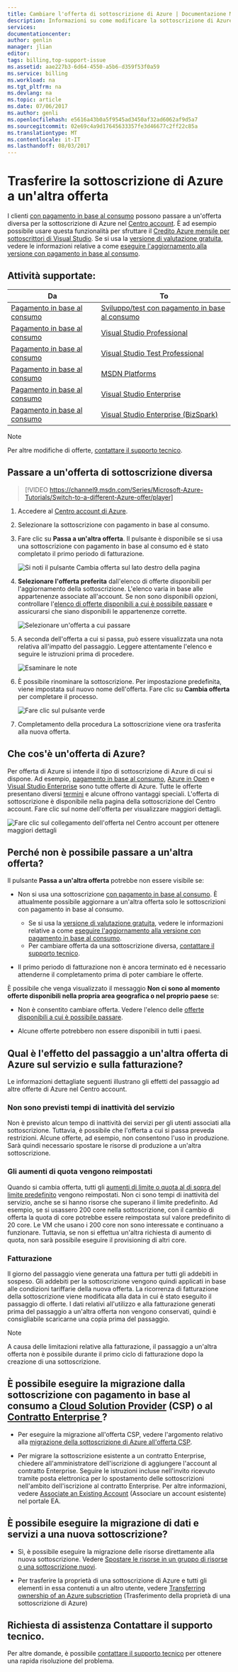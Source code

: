 ```yaml
---
title: Cambiare l'offerta di sottoscrizione di Azure | Documentazione Microsoft
description: Informazioni su come modificare la sottoscrizione di Azure e passare a un'offerta diversa tramite il portale di gestione della sottoscrizione
services: 
documentationcenter: 
author: genlin
manager: jlian
editor: 
tags: billing,top-support-issue
ms.assetid: aae227b3-6d64-4550-a5b6-d359f53f0a59
ms.service: billing
ms.workload: na
ms.tgt_pltfrm: na
ms.devlang: na
ms.topic: article
ms.date: 07/06/2017
ms.author: genli
ms.openlocfilehash: e5616a43b0a5f9545ad3450af32ad6062af9d5a7
ms.sourcegitcommit: 02e69c4a9d17645633357fe3d46677c2ff22c85a
ms.translationtype: MT
ms.contentlocale: it-IT
ms.lasthandoff: 08/03/2017
---
```

# <a name="switch-your-azure-subscription-to-another-offer"></a>Trasferire la sottoscrizione di Azure a un'altra offerta

I clienti [con pagamento in base al consumo](https://azure.microsoft.com/offers/ms-azr-0003p/) possono passare a un'offerta diversa per la sottoscrizione di Azure nel [Centro account](https://account.windowsazure.com/Subscriptions). È ad esempio possibile usare questa funzionalità per sfruttare il [Credito Azure mensile per sottoscrittori di Visual Studio](https://azure.microsoft.com/pricing/member-offers/msdn-benefits-details/). Se si usa la [versione di valutazione gratuita](https://azure.microsoft.com/free/), vedere le informazioni relative a come [eseguire l'aggiornamento alla versione con pagamento in base al consumo](billing-upgrade-azure-subscription.md).

## <a name="whats-supported"></a>Attività supportate:

| Da | To |
| --- | --- |
| [Pagamento in base al consumo](https://azure.microsoft.com/offers/ms-azr-0003p/) |[Sviluppo/test con pagamento in base al consumo](https://azure.microsoft.com/offers/ms-azr-0023p/) |
| [Pagamento in base al consumo](https://azure.microsoft.com/offers/ms-azr-0003p/) |[Visual Studio Professional](https://azure.microsoft.com/offers/ms-azr-0059p/) |
| [Pagamento in base al consumo](https://azure.microsoft.com/offers/ms-azr-0003p/) |[Visual Studio Test Professional](https://azure.microsoft.com/offers/ms-azr-0060p/) |
| [Pagamento in base al consumo](https://azure.microsoft.com/offers/ms-azr-0003p/) |[MSDN Platforms](https://azure.microsoft.com/offers/ms-azr-0062p/) |
| [Pagamento in base al consumo](https://azure.microsoft.com/offers/ms-azr-0003p/) |[Visual Studio Enterprise](https://azure.microsoft.com/offers/ms-azr-0063p/) |
| [Pagamento in base al consumo](https://azure.microsoft.com/offers/ms-azr-0003p/) |[Visual Studio Enterprise (BizSpark)](https://azure.microsoft.com/offers/ms-azr-0064p/) |

> [!NOTE]
> Per altre modifiche di offerte, [contattare il supporto tecnico](https://portal.azure.com/?#blade/Microsoft_Azure_Support/HelpAndSupportBlade).
>
>

## <a name="switch-subscription-offer"></a>Passare a un'offerta di sottoscrizione diversa

> [!VIDEO https://channel9.msdn.com/Series/Microsoft-Azure-Tutorials/Switch-to-a-different-Azure-offer/player]
>
>

1. Accedere al [Centro account di Azure](https://account.windowsazure.com/Subscriptions).

1. Selezionare la sottoscrizione con pagamento in base al consumo.

1. Fare clic su **Passa a un'altra offerta**. Il pulsante è disponibile se si usa una sottoscrizione con pagamento in base al consumo ed è stato completato il primo periodo di fatturazione.

   ![Si noti il pulsante Cambia offerta sul lato destro della pagina](./media/billing-how-to-switch-azure-offer/switchbutton.png)

1. **Selezionare l'offerta preferita** dall'elenco di offerte disponibili per l'aggiornamento della sottoscrizione. L'elenco varia in base alle appartenenze associate all'account. Se non sono disponibili opzioni, controllare l'[elenco di offerte disponibili a cui è possibile passare](#whats-supported) e assicurarsi che siano disponibili le appartenenze corrette. 

   ![Selezionare un'offerta a cui passare](./media/billing-how-to-switch-azure-offer/selectoffer.png)

1. A seconda dell'offerta a cui si passa, può essere visualizzata una nota relativa all'impatto del passaggio. Leggere attentamente l'elenco e seguire le istruzioni prima di procedere.

   ![Esaminare le note](./media/billing-how-to-switch-azure-offer/thingstonote.png)

1. È possibile rinominare la sottoscrizione. Per impostazione predefinita, viene impostata sul nuovo nome dell'offerta. Fare clic su **Cambia offerta** per completare il processo.

   ![Fare clic sul pulsante verde](./media/billing-how-to-switch-azure-offer/confirmpage.png)

1. Completamento della procedura La sottoscrizione viene ora trasferita alla nuova offerta.

## <a name="what-is-an-azure-offer"></a>Che cos'è un'offerta di Azure?

Per offerta di Azure si intende il *tipo* di sottoscrizione di Azure di cui si dispone. Ad esempio, [pagamento in base al consumo](https://azure.microsoft.com/offers/ms-azr-0003p/), [Azure in Open](https://azure.microsoft.com/offers/ms-azr-0111p/) e [Visual Studio Enterprise](https://azure.microsoft.com/offers/ms-azr-0063p/) sono tutte offerte di Azure. Tutte le offerte presentano diversi [termini](https://azure.microsoft.com/support/legal/offer-details/) e alcune offrono vantaggi speciali. L'offerta di sottoscrizione è disponibile nella pagina della sottoscrizione del Centro account. Fare clic sul nome dell'offerta per visualizzare maggiori dettagli.

   ![Fare clic sul collegamento dell'offerta nel Centro account per ottenere maggiori dettagli](./media/billing-how-to-switch-azure-offer/offerlink.png)

## <a name="why-cant-i-switch-offers"></a>Perché non è possibile passare a un'altra offerta?

Il pulsante **Passa a un'altra offerta** potrebbe non essere visibile se:

* Non si usa una sottoscrizione [con pagamento in base al consumo](https://azure.microsoft.com/offers/ms-azr-0003p/). È attualmente possibile aggiornare a un'altra offerta solo le sottoscrizioni con pagamento in base al consumo.

  * Se si usa la [versione di valutazione gratuita](https://azure.microsoft.com/free/), vedere le informazioni relative a come [eseguire l'aggiornamento alla versione con pagamento in base al consumo](billing-upgrade-azure-subscription.md).
  * Per cambiare offerta da una sottoscrizione diversa, [contattare il supporto tecnico](https://portal.azure.com/?#blade/Microsoft_Azure_Support/HelpAndSupportBlade).

* Il primo periodo di fatturazione non è ancora terminato ed è necessario attenderne il completamento prima di poter cambiare le offerte.

È possibile che venga visualizzato il messaggio **Non ci sono al momento offerte disponibili nella propria area geografica o nel proprio paese** se:

* Non è consentito cambiare offerta. Vedere l'elenco delle [offerte disponibili a cui è possibile passare](#whats-supported).

* Alcune offerte potrebbero non essere disponibili in tutti i paesi.

## <a name="what-does-switching-azure-offers-do-to-my-service-and-billing"></a>Qual è l'effetto del passaggio a un'altra offerta di Azure sul servizio e sulla fatturazione?

Le informazioni dettagliate seguenti illustrano gli effetti del passaggio ad altre offerte di Azure nel Centro account.

### <a name="no-service-downtime"></a>Non sono previsti tempi di inattività del servizio

Non è previsto alcun tempo di inattività dei servizi per gli utenti associati alla sottoscrizione. Tuttavia, è possibile che l'offerta a cui si passa preveda restrizioni. Alcune offerte, ad esempio, non consentono l'uso in produzione. Sarà quindi necessario spostare le risorse di produzione a un'altra sottoscrizione.

### <a name="quota-increases-are-reset"></a>Gli aumenti di quota vengono reimpostati

Quando si cambia offerta, tutti gli [aumenti di limite o quota al di sopra del limite predefinito](../azure-supportability/resource-manager-core-quotas-request.md) vengono reimpostati. Non ci sono tempi di inattività del servizio, anche se si hanno risorse che superano il limite predefinito. Ad esempio, se si usassero 200 core nella sottoscrizione, con il cambio di offerta la quota di core potrebbe essere reimpostata sul valore predefinito di 20 core. Le VM che usano i 200 core non sono interessate e continuano a funzionare. Tuttavia, se non si effettua un'altra richiesta di aumento di quota, non sarà possibile eseguire il provisioning di altri core.

### <a name="billing"></a>Fatturazione

Il giorno del passaggio viene generata una fattura per tutti gli addebiti in sospeso. Gli addebiti per la sottoscrizione vengono quindi applicati in base alle condizioni tariffarie della nuova offerta. La ricorrenza di fatturazione della sottoscrizione viene modificata alla data in cui è stato eseguito il passaggio di offerte. I dati relativi all'utilizzo e alla fatturazione generati prima del passaggio a un'altra offerta non vengono conservati, quindi è consigliabile scaricarne una copia prima del passaggio.

> [!NOTE]
> A causa delle limitazioni relative alla fatturazione, il passaggio a un'altra offerta non è possibile durante il primo ciclo di fatturazione dopo la creazione di una sottoscrizione.
>
>

## <a name="can-i-migrate-from-pay-as-you-go-to-cloud-solution-providerhttpspartnermicrosoftcomsolutionscloud-reseller-overview-csp-or-enterprise-agreementhttpsazuremicrosoftcompricingenterprise-agreement-ea"></a>È possibile eseguire la migrazione dalla sottoscrizione con pagamento in base al consumo a [Cloud Solution Provider](https://partner.microsoft.com/Solutions/cloud-reseller-overview) (CSP) o al [Contratto Enterprise ](https://azure.microsoft.com/pricing/enterprise-agreement/)?

* Per eseguire la migrazione all'offerta CSP, vedere l'argomento relativo alla [migrazione della sottoscrizione di Azure all'offerta CSP](https://blogs.technet.microsoft.com/hybridcloudbp/2016/08/26/azure-subscription-migration-to-csp/).

* Per migrare la sottoscrizione esistente a un contratto Enterprise, chiedere all'amministratore dell'iscrizione di aggiungere l'account al contratto Enterprise. Seguire le istruzioni incluse nell'invito ricevuto tramite posta elettronica per lo spostamento delle sottoscrizioni nell'ambito dell'iscrizione al contratto Enterprise. Per altre informazioni, vedere [Associate an Existing Account](https://ea.azure.com/helpdocs/associateExistingAccount) (Associare un account esistente) nel portale EA.

## <a name="can-i-migrate-data-and-services-to-a-new-subscription"></a>È possibile eseguire la migrazione di dati e servizi a una nuova sottoscrizione?

* Sì, è possibile eseguire la migrazione delle risorse direttamente alla nuova sottoscrizione. Vedere [Spostare le risorse in un gruppo di risorse o una sottoscrizione nuovi](../azure-resource-manager/resource-group-move-resources.md).

* Per trasferire la proprietà di una sottoscrizione di Azure e tutti gli elementi in essa contenuti a un altro utente, vedere [Transferring ownership of an Azure subscription](billing-subscription-transfer.md) (Trasferimento della proprietà di una sottoscrizione di Azure)

## <a name="need-help-contact-support"></a>Richiesta di assistenza Contattare il supporto tecnico.

Per altre domande, è possibile [contattare il supporto tecnico](https://portal.azure.com/?#blade/Microsoft_Azure_Support/HelpAndSupportBlade) per ottenere una rapida risoluzione del problema.